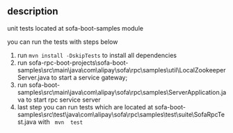 ## description
unit tests located at sofa-boot-samples module 

you can run the tests with  steps below

1.  run ```mvn install -DskipTests``` to install all dependencies
2.  run sofa-rpc-boot-projects\sofa-boot-samples\src\main\java\com\alipay\sofa\rpc\samples\util\LocalZookeeperServer.java to start a service gateway;
3.  run sofa-boot-samples\src\main\java\com\alipay\sofa\rpc\samples\ServerApplication.java to start rpc service server
4.  last step you can run tests which are located at sofa-boot-samples\src\test\java\com\alipay\sofa\rpc\samples\test\suite\SofaRpcTest.java  with ```
mvn  test```

